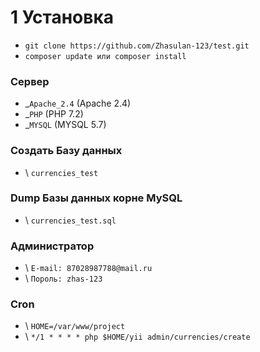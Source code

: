 # 1 Установка

- `git clone https://github.com/Zhasulan-123/test.git`
- `composer update или composer install`

### Сервер

- \_`Apache_2.4` (Apache 2.4)
- \_`PHP` (PHP 7.2)
- \_`MYSQL` (MYSQL 5.7)

### Создать Базу данных

- \ `currencies_test`

### Dump Базы данных корне MySQL

- \ `currencies_test.sql`

### Администратор

- \ `E-mail: 87028987788@mail.ru`
- \ `Пороль: zhas-123`

### Cron

- \ `HOME=/var/www/project`
- \ `*/1 * * * * php $HOME/yii admin/currencies/create`

